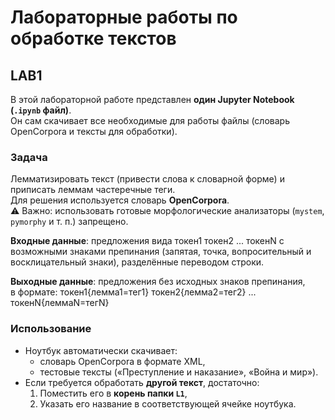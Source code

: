 # Лабораторные работы по обработке текстов

## LAB1

В этой лабораторной работе представлен **один Jupyter Notebook (`.ipynb` файл)**.  
Он сам скачивает все необходимые для работы файлы (словарь OpenCorpora и тексты для обработки).

### Задача
Лемматизировать текст (привести слова к словарной форме) и приписать леммам частеречные теги.  
Для решения используется словарь **OpenCorpora**.  
⚠️ Важно: использовать готовые морфологические анализаторы (`mystem`, `pymorphy` и т. п.) запрещено.

**Входные данные**: предложения вида  токен1 токен2 ... токенN с возможными знаками препинания (запятая, точка, вопросительный и восклицательный знаки), разделённые переводом строки.

**Выходные данные**: предложения без исходных знаков препинания,  
в формате:  токен1{лемма1=тег1} токен2{лемма2=тег2} ... токенN{леммаN=тегN} 

### Использование
- Ноутбук автоматически скачивает:
  - словарь OpenCorpora в формате XML,
  - тестовые тексты («Преступление и наказание», «Война и мир»).
- Если требуется обработать **другой текст**, достаточно:
  1. Поместить его в **корень папки `L1`**,
  2. Указать его название в соответствующей ячейке ноутбука.